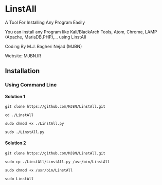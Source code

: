 # LinstAll
A Tool For Installing Any Program Easily

You can install any Program like Kali/BlackArch Tools, Atom, Chrome, LAMP (Apache, MariaDB,PHP),... using LinstAll

Coding By M.J. Bagheri Nejad (MJBN)

Website: MJBN.IR

<h2>Installation</h2>
  <h3>Using Command Line</h3>
   <h4>Solution 1</h4>

    git clone https://github.com/MJBN/LinstAll.git
    
    cd ./LinstAll
    
    sudo chmod +x ./LinstAll.py
    
    sudo ./LinstAll.py
   <h4>Solution 2</h4>
   
    git clone https://github.com/MJBN/LinstAll.git
    
    sudo cp ./LinstAll/LinstAll.py /usr/bin/LinstAll
    
    sudo chmod +x /usr/bin/LinstAll
    
    sudo LinstAll

